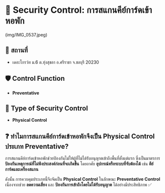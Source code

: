 # 🔗 Security Control: การสแกนคีย์การ์ดเข้าหอพัก

(img/IMG_0537.jpeg)


## 📍 สถานที่
- เดอะโกรว์ท  ม.6 ต.ทุ่งสุขลา อ.ศรีราชา จ.ชลบุรี 20230 

## 🛡️ Control Function
- **Preventative**

## 🏢 Type of Security Control
- **Physical Control**

## ❓ ทำไมการสแกนคีย์การ์ดเข้าหอพักจึงเป็น Physical Control ประเภท Preventative?
การสแกนคีย์การ์ดเข้าหอพักช่วยป้องกันไม่ให้ผู้ที่ไม่ได้รับอนุญาตเข้าถึงพื้นที่ตั้งแต่แรก ซึ่งเป็นมาตรการ **ป้องกันเหตุการณ์ที่ไม่พึงประสงค์ก่อนที่จะเกิดขึ้น** โดยอาศัย **อุปกรณ์หรือระบบที่จับต้องได้** เช่น **คีย์การ์ดและเครื่องสแกน** 

ดังนั้น การควบคุมประเภทนี้จึงจัดเป็น **Physical Control** ในลักษณะ **Preventative Control** เนื่องจากช่วย **ลดความเสี่ยง** และ **ป้องกันการเข้าถึงโดยไม่ได้รับอนุญาต** ได้อย่างมีประสิทธิภาพ ✅
